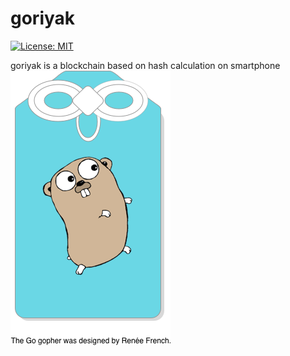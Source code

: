 # goriyak

[![License: MIT](https://img.shields.io/badge/License-MIT-yellow.svg)](https://opensource.org/licenses/MIT)

goriyak is a blockchain based on hash calculation on smartphone ![](https://github.com/gericass/goriyak/blob/img/img/goriyak.png)